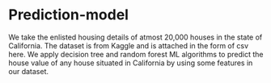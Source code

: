# Prediction-model

We take the enlisted housing details of atmost 20,000 houses in the state of California. The dataset is from Kaggle and is attached in the form of csv here. 
We apply decision tree and random forest ML algorithms to predict the house value of any house situated in California by using some features in our dataset.
